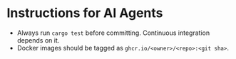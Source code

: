 # Instructions for AI Agents

- Always run `cargo test` before committing. Continuous integration depends on it.
- Docker images should be tagged as `ghcr.io/<owner>/<repo>:<git sha>`.

